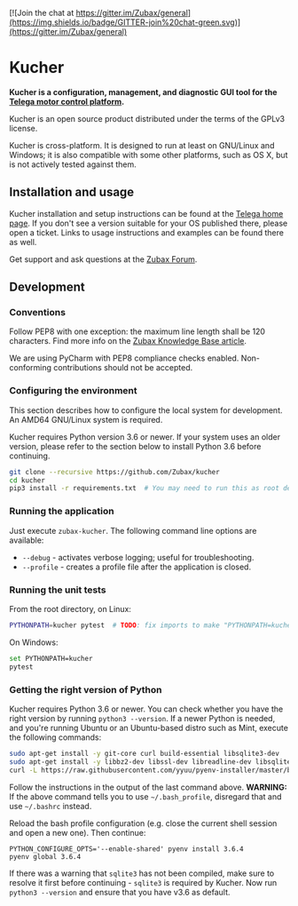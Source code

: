 [![Join the chat at https://gitter.im/Zubax/general](https://img.shields.io/badge/GITTER-join%20chat-green.svg)](https://gitter.im/Zubax/general)

# Kucher

**Kucher is a configuration, management, and diagnostic GUI tool for the
[Telega motor control platform](https://zubax.com/technologies/telega).**

Kucher is an open source product distributed under the terms of the GPLv3 license.

Kucher is cross-platform. It is designed to run at least on GNU/Linux and Windows;
it is also compatible with some other platforms, such as OS X,
but is not actively tested against them.

## Installation and usage

Kucher installation and setup instructions can be found at the
[Telega home page](https://zubax.com/technologies/telega).
If you don't see a version suitable for your OS published there, please open a ticket.
Links to usage instructions and examples can be found there as well.

Get support and ask questions at the [Zubax Forum](https://forum.zubax.com).

## Development

### Conventions

Follow PEP8 with one exception: the maximum line length shall be 120 characters.
Find more info on the [Zubax Knowledge Base article](https://kb.zubax.com/x/_oAh).

We are using PyCharm with PEP8 compliance checks enabled.
Non-conforming contributions should not be accepted.

### Configuring the environment

This section describes how to configure the local system for development.
An AMD64 GNU/Linux system is required.

Kucher requires Python version 3.6 or newer.
If your system uses an older version, please refer to the section below to install
Python 3.6 before continuing.

```bash
git clone --recursive https://github.com/Zubax/kucher
cd kucher
pip3 install -r requirements.txt  # You may need to run this as root depending on your environment
```

### Running the application

Just execute `zubax-kucher`.
The following command line options are available:

* `--debug` - activates verbose logging; useful for troubleshooting.
* `--profile` - creates a profile file after the application is closed.

### Running the unit tests

From the root directory, on Linux:

```bash
PYTHONPATH=kucher pytest  # TODO: fix imports to make "PYTHONPATH=kucher" unnecessary
```

On Windows:

```bash
set PYTHONPATH=kucher
pytest
```


### Getting the right version of Python

Kucher requires Python 3.6 or newer.
You can check whether you have the right version by running `python3 --version`.
If a newer Python is needed, and you're running Ubuntu or an Ubuntu-based distro such as Mint,
execute the following commands:

```bash
sudo apt-get install -y git-core curl build-essential libsqlite3-dev
sudo apt-get install -y libbz2-dev libssl-dev libreadline-dev libsqlite3-dev tk-dev libpng-dev libfreetype6-dev
curl -L https://raw.githubusercontent.com/yyuu/pyenv-installer/master/bin/pyenv-installer | bash
```

Follow the instructions in the output of the last command above.
**WARNING:** If the above command tells you to use `~/.bash_profile`,
disregard that and use `~/.bashrc` instead.

Reload the bash profile configuration
(e.g. close the current shell session and open a new one).
Then continue:

```
PYTHON_CONFIGURE_OPTS='--enable-shared' pyenv install 3.6.4
pyenv global 3.6.4
```

If there was a warning that `sqlite3` has not been compiled,
make sure to resolve it first before continuing - `sqlite3` is required by Kucher.
Now run `python3 --version` and ensure that you have v3.6 as default.
